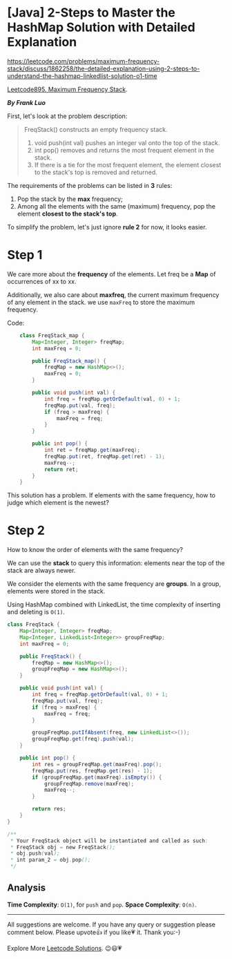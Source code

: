 # [Java] 2-Steps to Master the HashMap Solution with Detailed Explanation 

https://leetcode.com/problems/maximum-frequency-stack/discuss/1862258/the-detailed-explanation-using-2-steps-to-understand-the-hashmap-linkedlist-solution-o1-time

[Leetcode](https://leetcode.com/)[895. Maximum Frequency Stack](https://leetcode.com/problems/maximum-frequency-stack).

***By Frank Luo***

First, let's look at the problem description:

>FreqStack() constructs an empty frequency stack.
>1. void push(int val) pushes an integer val onto the top of the stack.
>2. int pop() removes and returns the most frequent element in the stack.
>3. If there is a tie for the most frequent element, the element closest to the stack's top is removed and returned.

The requirements of the problems can be listed in **3** rules:

1.  Pop the stack by the **max** frequency;
2. Among all the elements  with the same (maximum) frequency,  pop the element **closest to the stack's top**.

To simplify the problem, let's just ignore **rule 2** for now, it looks easier.

# Step 1
We care more about the **frequency** of the elements. Let freq be a **Map** of occurrences of xx to xx. 

Additionally, we also care about **maxfreq**, the current maximum frequency of any element in the stack. we use `maxFreq` to store the maximum frequency.

Code:

```java
    class FreqStack_map {
        Map<Integer, Integer> freqMap;
        int maxFreq = 0;

        public FreqStack_map() {
            freqMap = new HashMap<>();
            maxFreq = 0;
        }

        public void push(int val) {
            int freq = freqMap.getOrDefault(val, 0) + 1;
            freqMap.put(val, freq);
            if (freq > maxFreq) {
                maxFreq = freq;
            }
        }

        public int pop() {
            int ret = freqMap.get(maxFreq);
            freqMap.put(ret, freqMap.get(ret) - 1);
            maxFreq--;
            return ret;
        }
    }
```

This solution has a problem. If elements with the same frequency, how to judge which element is the newest? 

# Step 2

How to know the order of elements with the same frequency? 

We can use the **stack** to query this information: elements near the top of the stack are always newer.

We consider the elements with the same frequency are **groups**. In a group, elements were stored in the stack. 

Using HashMap combined with LinkedList, the time complexity of inserting and deleting is `O(1)`.

```java
class FreqStack {
    Map<Integer, Integer> freqMap;
    Map<Integer, LinkedList<Integer>> groupFreqMap;
    int maxFreq = 0;

    public FreqStack() {
        freqMap = new HashMap<>();
        groupFreqMap = new HashMap<>();
    }

    public void push(int val) {
        int freq = freqMap.getOrDefault(val, 0) + 1;
        freqMap.put(val, freq);
        if (freq > maxFreq) {
            maxFreq = freq;
        }

        groupFreqMap.putIfAbsent(freq, new LinkedList<>());
        groupFreqMap.get(freq).push(val);
    }

    public int pop() {
        int res = groupFreqMap.get(maxFreq).pop();
        freqMap.put(res, freqMap.get(res) - 1);
        if (groupFreqMap.get(maxFreq).isEmpty()) {
            groupFreqMap.remove(maxFreq);
            maxFreq--;
        }

        return res;
    }
}

/**
 * Your FreqStack object will be instantiated and called as such:
 * FreqStack obj = new FreqStack();
 * obj.push(val);
 * int param_2 = obj.pop();
 */
```

## Analysis

**Time Complexity**: `O(1)`, for `push` and `pop`.
**Space Complexity**: `O(n)`.

------------

All suggestions are welcome. 
If you have any query or suggestion please comment below.
Please upvote👍 if you like💗 it. Thank you:-)

Explore More [Leetcode Solutions](https://leetcode.com/discuss/general-discussion/1868912/My-Leetcode-Solutions-All-In-One). 😉😃💗

